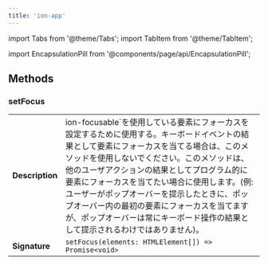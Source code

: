 ```yaml
---
title: 'ion-app'
---
```


import Tabs from '@theme/Tabs';
import TabItem from '@theme/TabItem';

<head>
  <title>ion-app: Container Element for an Ionic Application</title>
  <meta
    name="description"
    content="ion-app is a container element for an Ionic application. Apps can have many Ionic components including menus, headers, content, and footers. Read to learn more."
  />
</head>

import EncapsulationPill from '@components/page/api/EncapsulationPill';

## Methods

### setFocus

|                 |                                                                                                                                                                                                                                                                                                                                                                                                                                                                      |
| --------------- | -------------------------------------------------------------------------------------------------------------------------------------------------------------------------------------------------------------------------------------------------------------------------------------------------------------------------------------------------------------------------------------------------------------------------------------------------------------------- |
| **Description** | ion-focusable`を使用している要素にフォーカスを設定するために使用する。キーボードイベントの結果として要素にフォーカスを当てる場合は、このメソッドを使用しないでください。このメソッドは、他のユーザアクションの結果としてプログラム的に要素にフォーカスを当てたい場合に使用します。(例: ユーザーがポップオーバーを提示したときに、ポップオーバー内の最初の要素にフォーカスを当てますが、ポップオーバーは常にキーボード操作の結果として提示されるわけではありません)。 |
| **Signature**   | `setFocus(elements: HTMLElement[]) => Promise<void>`                                                                                                                                                                                                                                                                                                                                                                                                                 |
